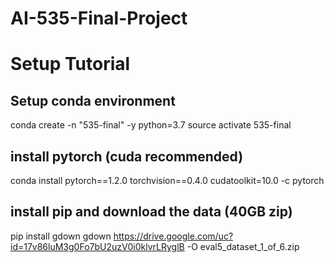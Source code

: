 # AI-535-Final-Project


# Setup Tutorial 


## Setup conda environment
conda create -n "535-final" -y python=3.7
source activate 535-final 


## install pytorch (cuda recommended)
conda install pytorch==1.2.0 torchvision==0.4.0 cudatoolkit=10.0 -c pytorch


## install pip and download the data (40GB zip)
pip install gdown 
gdown https://drive.google.com/uc?id=17v86luM3g0Fo7bU2uzV0i0klvrLRyglB -O eval5_dataset_1_of_6.zip